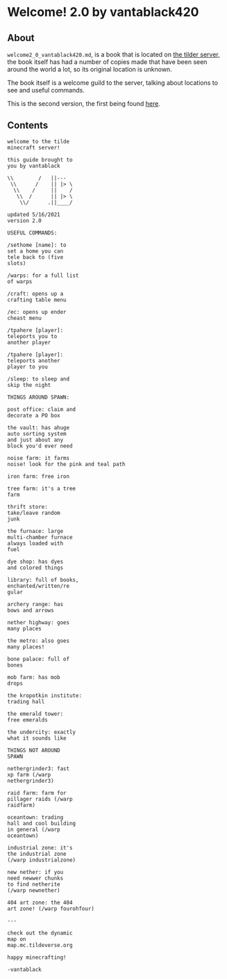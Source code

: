 # Welcome! 2.0 by vantablack420

## About
`welcome2_0_vantablack420.md`, is a book that is located on [the tilder server](https://mc.tildeverse.org), the book itself has had a number of copies made that have been seen around the world a lot, so its original location is unknown.

The book itself is a welcome guild to the server, talking about locations to see and useful commands.

This is the second version, the first being found [here](welcome_vantablack420.md).

## Contents
```
welcome to the tilde
minecraft server!

this guide brought to
you by vantablack

\\        /   ||---
 \\      /    || |> \
  \\    /     ||    /
   \\  /      || |> \
    \\/      .||____/

updated 5/16/2021
version 2.0

USEFUL COMMANDS:

/sethome [name]: to
set a home you can
tele back to (five
slots)

/warps: for a full list
of warps

/craft: opens up a
crafting table menu

/ec: opens up ender
cheast menu

/tpahere [player]:
teleports you to
another player

/tpahere [player]:
teleports another
player to you

/sleep: to sleep and
skip the night

THINGS AROUND SPAWN:

post office: claim and
decorate a PO box

the vault: has ahuge
auto sorting system
and just about any
block you'd ever need

noise farm: it farms
noise! look for the pink and teal path

iron farm: free iron

tree farm: it's a tree
farm

thrift store:
take/leave random
junk

the furnace: large
multi-chamber furnace
always loaded with
fuel

dye shop: has dyes
and colored things

library: full of books,
enchanted/written/re
gular

archery range: has
bows and arrows

nether highway: goes
many places

the metro: also goes
many places!

bone palace: full of
bones

mob farm: has mob
drops

the kropotkin institute:
trading hall

the emerald tower:
free emeralds

the undercity: exactly
what it sounds like

THINGS NOT AROUND
SPAWN

nethergrinder3: fast
xp farm (/warp
nethergrinder3)

raid farm: farm for
pillager raids (/warp
raidfarm)

oceantown: trading
hall and cool building
in general (/warp
oceantown)

industrial zone: it's
the industrial zone
(/warp industrialzone)

new nether: if you
need newwer chunks
to find netherite
(/warp newnether)

404 art zone: the 404
art zone! (/warp fourohfour)

---

check out the dynamic
map on
map.mc.tildeverse.org

happy minecrafting!

-vantablack

```